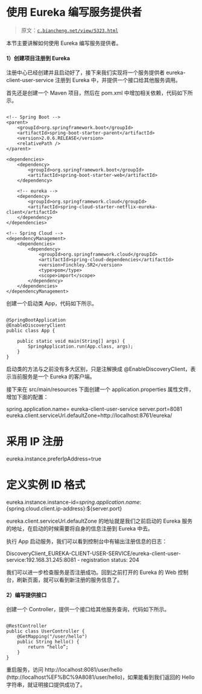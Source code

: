 # 使用 Eureka 编写服务提供者

> 原文：[`c.biancheng.net/view/5323.html`](http://c.biancheng.net/view/5323.html)

本节主要讲解如何使用 Eureka 编写服务提供者。

#### 1）创建项目注册到 Eureka

注册中心已经创建并且启动好了，接下来我们实现将一个服务提供者 eureka-client-user-service 注册到 Eureka 中，并提供一个接口给其他服务调用。

首先还是创建一个 Maven 项目，然后在 pom.xml 中增加相关依赖，代码如下所示。

```

<!-- Spring Boot -->
<parent>
    <groupId>org.springframework.boot</groupId>
    <artifactId>spring-boot-starter-parent</artifactId>
    <version>2.0.6.RELEASE</version>
    <relativePath />
</parent>

<dependencies>
    <dependency>
        <groupId>org.springframework.boot</groupId>
        <artifactId>spring-boot-starter-web</artifactId>
    </dependency>

    <!-- eureka -->
    <dependency>
        <groupId>org.springframework.cloud</groupId>
        <artifactId>spring-cloud-starter-netflix-eureka-client</artifactId>
    </dependency>
</dependencies>

<!-- Spring Cloud -->
<dependencyManagement>
    <dependencies>
        <dependency>
            <groupId>org.springframework.cloud</groupId>
            <artifactId>spring-cloud-dependencies</artifactId>
            <version>Finchley.SR2</version>
            <type>pom</type>
            <scope>import</scope>
        </dependency>
    </dependencies>
</dependencyManagement>
```

创建一个启动类 App，代码如下所示。

```

@SpringBootApplication
@EnableDiscoveryClient
public class App {

    public static void main(String[] args) {
        SpringApplication.run(App.class, args);
    }
}
```

启动类的方法与之前没有多大区别，只是注解换成 @EnableDiscoveryClient，表示当前服务是一个 Eureka 的客户端。

接下来在 src/main/resources 下面创建一个 application.properties 属性文件，增加下面的配置：

spring.application.name= eureka-client-user-service
server.port=8081
eureka.client.serviceUrl.defaultZone=http://localhost:8761/eureka/
# 采用 IP 注册
eureka.instance.preferIpAddress=true
# 定义实例 ID 格式
eureka.instance.instance-id=${spring.application.name}:${spring.cloud.client.ip-address}:${server.port}

eureka.client.serviceUrl.defaultZone 的地址就是我们之前启动的 Eureka 服务的地址，在启动的时候需要将自身的信息注册到 Eureka 中去。

执行 App 启动服务，我们可以看到控制台中有输出注册信息的日志：

DiscoveryClient_EUREKA-CLIENT-USER-SERVICE/eureka-client-user-service:192.168.31.245:8081 - registration status: 204

我们可以进一步检查服务是否注册成功。回到之前打开的 Eureka 的 Web 控制台，刷新页面，就可以看到新注册的服务信息了。

#### 2）编写提供接口

创建一个 Controller，提供一个接口给其他服务查询，代码如下所示。

```

@RestController
public class UserController {
    @GetMapping("/user/hello")
    public String hello() {
        return “hello”;
    }
}
```

重启服务，访问 http://localhost:8081/user/hello (http://localhost%EF%BC%9A8081/user/hello)，如果能看到我们返回的 Hello 字符串，就证明接口提供成功了。